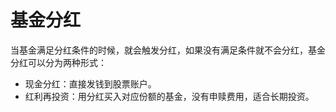 # 基金分红

当基金满足分红条件的时候，就会触发分红，如果没有满足条件就不会分红，基金分红可以分为两种形式：

* 现金分红：直接发钱到股票账户。
* 红利再投资：用分红买入对应份额的基金，没有申赎费用，适合长期投资。
